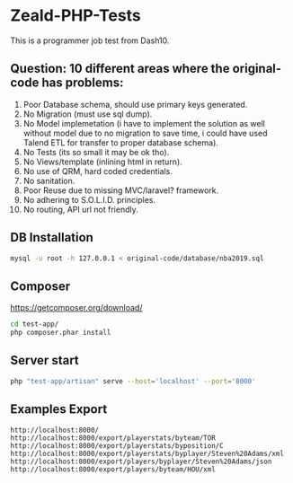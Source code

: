 # Zeald-PHP-Tests

This is a programmer job  test from Dash10.


## Question: 10 different areas where the original-code has problems:

1. Poor Database schema, should use primary keys generated.
2. No Migration (must use sql dump).
3. No Model implemetation (i have to implement the solution as well  without model due to no migration to save time, i could have used Talend ETL for transfer to proper database schema).
4. No Tests (its so small it may be ok tho).
5. No Views/template (inlining html in return).
6. No use of QRM, hard coded credentials.
7. No sanitation.
8. Poor Reuse due to missing MVC/laravel? framework.
9. No adhering to S.O.L.I.D. principles.
10. No routing, API url not friendly.


## DB Installation

```bash
mysql -u root -h 127.0.0.1 < original-code/database/nba2019.sql
```
## Composer
https://getcomposer.org/download/
```bash
cd test-app/
php composer.phar install
```


## Server start

```bash
php "test-app/artisan" serve --host='localhost' --port='8000'
```


## Examples Export

```
http://localhost:8000/
http://localhost:8000/export/playerstats/byteam/TOR
http://localhost:8000/export/playerstats/byposition/C
http://localhost:8000/export/playerstats/byplayer/Steven%20Adams/xml
http://localhost:8000/export/players/byplayer/Steven%20Adams/json
http://localhost:8000/export/players/byteam/HOU/xml

```
